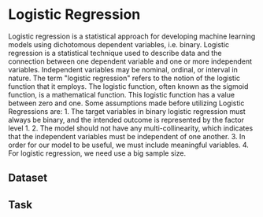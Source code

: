 # Logistic Regression
Logistic regression is a statistical approach for developing machine learning models using dichotomous dependent variables, i.e. binary. Logistic regression is a statistical technique used to describe data and the connection between one dependent variable and one or more independent variables. Independent variables may be nominal, ordinal, or interval in nature. The term "logistic regression" refers to the notion of the logistic function that it employs. The logistic function, often known as the sigmoid function, is a mathematical function. This logistic function has a value between zero and one. Some assumptions made before utilizing Logistic Regressions are: 1. The target variables in binary logistic regression must always be binary, and the intended outcome is represented by the factor level 1. 2. The model should not have any multi-collinearity, which indicates that the independent variables must be independent of one another. 3. In order for our model to be useful, we must include meaningful variables. 4. For logistic regression, we need use a big sample size.

## Dataset

## Task
